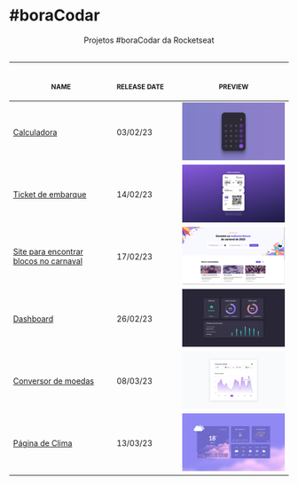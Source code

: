 # #boraCodar

<p align="center">
    Projetos #boraCodar da Rocketseat <br>
    <br><table>
    <thead>
        <tr>
            <th align="center">
                <img width="250" height="1"> 
                <p> 
                    <small>
                        NAME
                    </small>
                </p>
            </th>
            <th align="left">
                <img width="140" height="1">
                <p align="left"> 
                    <small>
                    RELEASE DATE
                    </small>
                </p>
            </th>
            <th align="center">
                <img width="250" height="1">
                <p align="center"> 
                    <small>
                    PREVIEW
                    </small>
                </p>
            </th>
        </tr>
    </thead>
    <tbody>
        <tr>
            <td><a href="05">Calculadora</a></td>
            <td>03/02/23</td>
            <td align="center" ><a href="05"><img width="300px" src="05/.github/preview.jpg" /></a></td>
        </tr>
        <tr>
            <td><a href="06">Ticket de embarque</a></td>
            <td>14/02/23</td>
            <td align="center" ><a href="06"><img width="300px" src="06/.github/preview.jpg" /></a></td>
        </tr>
        <tr>
            <td><a href="07">Site para encontrar blocos no carnaval</a></td>
            <td>17/02/23</td>
            <td align="center" ><a href="07"><img width="300px" src="07/.github/preview.jpg" /></a></td>
        </tr>
        <tr>
            <td><a href="08">Dashboard</a></td>
            <td>26/02/23</td>
            <td align="center" ><a href="08"><img width="300px" src="08/.github/preview.jpg" /></a></td>
        </tr>
        <tr>
            <td><a href="09">Conversor de moedas</a></td>
            <td>08/03/23</td>
            <td align="center" ><a href="09"><img width="300px" src="09/.github/preview.jpg" /></a></td>
        </tr>
        <tr>
            <td><a href="10">Página de Clima</a></td>
            <td>13/03/23</td>
            <td align="center" ><a href="10"><img width="300px" src="10/.github/preview.jpg" /></a></td>
        </tr>
    </tbody>
</table></p>